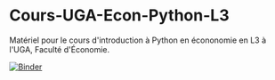 # Cours-UGA-Econ-Python-L3
 
Matériel pour le cours d'introduction à Python en écononomie en L3 à l'UGA, Faculté d'Économie.

[![Binder](https://mybinder.org/badge_logo.svg)](https://mybinder.org/v2/gh/MWUrda/Cours-UGA-Econ-Python.git/HEAD)
